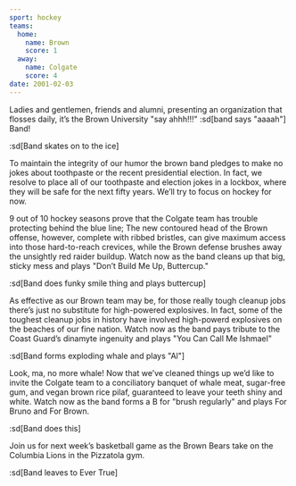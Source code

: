 ```yaml
---
sport: hockey
teams:
  home:
    name: Brown
    score: 1
  away:
    name: Colgate
    score: 4
date: 2001-02-03
---
```


Ladies and gentlemen, friends and alumni, presenting an organization that flosses daily, it’s the Brown University "say ahhh!!!" :sd[band says "aaaah"] Band!

:sd[Band skates on to the ice]

To maintain the integrity of our humor the brown band pledges to make no jokes about toothpaste or the recent presidential election. In fact, we resolve to place all of our toothpaste and election jokes in a lockbox, where they will be safe for the next fifty years. We’ll try to focus on hockey for now.

9 out of 10 hockey seasons prove that the Colgate team has trouble protecting behind the blue line; The new contoured head of the Brown offense, however, complete with ribbed bristles, can give maximum access into those hard-to-reach crevices, while the Brown defense brushes away the unsightly red raider buildup. Watch now as the band cleans up that big, sticky mess and plays "Don’t Build Me Up, Buttercup."

:sd[Band does funky smile thing and plays buttercup]

As effective as our Brown team may be, for those really tough cleanup jobs there’s just no substitute for high-powered explosives. In fact, some of the toughest cleanup jobs in history have involved high-powerd explosives on the beaches of our fine nation. Watch now as the band pays tribute to the Coast Guard’s dinamyte ingenuity and plays "You Can Call Me Ishmael"

:sd[Band forms exploding whale and plays "Al"]

Look, ma, no more whale! Now that we’ve cleaned things up we’d like to invite the Colgate team to a conciliatory banquet of whale meat, sugar-free gum, and vegan brown rice pilaf, guaranteed to leave your teeth shiny and white. Watch now as the band forms a B for "brush regularly" and plays For Bruno and For Brown.

:sd[Band does this]

Join us for next week’s basketball game as the Brown Bears take on the Columbia Lions in the Pizzatola gym.

:sd[Band leaves to Ever True]
